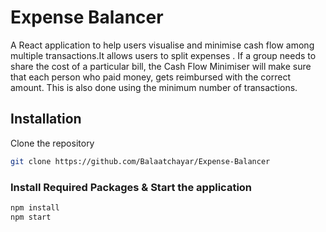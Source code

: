 # Expense Balancer

A React application to help users visualise and minimise cash flow among multiple transactions.It allows users to split expenses . If a group needs to share the cost of a particular bill, the Cash Flow Minimiser will make sure that each person who paid money, gets reimbursed with the correct amount. This is also done using the minimum number of transactions. 


## Installation

Clone the repository 

```bash
git clone https://github.com/Balaatchayar/Expense-Balancer
```

### Install Required Packages & Start the application

```bash
npm install
npm start
```
